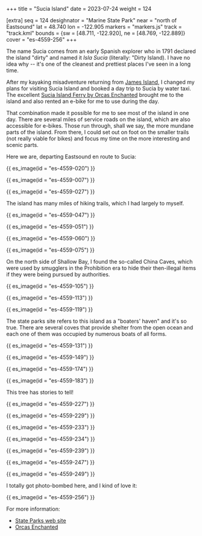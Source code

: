 +++
title = "Sucia Island"
date = 2023-07-24
weight = 124

[extra]
seq = 124
desighnator = "Marine State Park"
near = "north of Eastsound"
lat = 48.740
lon = -122.905
markers = "markers.js"
track = "track.kml"
bounds = {sw = [48.711, -122.920], ne = [48.769, -122.889]}
cover = "es-4559-256"
+++

The name Sucia comes from an early Spanish explorer who in 1791 declared the island "dirty" and named it _Isla Sucia_ (literally: "Dirty Island). I have no idea why -- it's one of the cleanest and prettiest places I've seen in a long time.

<!-- more -->

After my kayaking misadventure returning from [James Island](/james-island/), I changed my plans for visiting Sucia Island and booked a day trip to Sucia by water taxi. The excellent [Sucia Island Ferry by Orcas Enchanted](https://www.orcasenchanted.com/sucia-ferry) brought me to the island and also rented an e-bike for me to use during the day.

That combination made it possible for me to see most of the island in one day. There are several miles of service roads on the island, which are also accessible for e-bikes. Those run through, shall we say, the more mundane parts of the island. From there, I could set out on foot on the smaller trails (not really viable for bikes) and focus my time on the more interesting and scenic parts.

Here we are, departing Eastsound en route to Sucia:

{{ es_image(id = "es-4559-020") }}

{{ es_image(id = "es-4559-007") }}

{{ es_image(id = "es-4559-027") }}

The island has many miles of hiking trails, which I had largely to myself.

{{ es_image(id = "es-4559-047") }}

{{ es_image(id = "es-4559-051") }}

{{ es_image(id = "es-4559-060") }}

{{ es_image(id = "es-4559-075") }}

On the north side of Shallow Bay, I found the so-called China Caves, which were used by smugglers in the Prohibition era to hide their then-illegal items if they were being pursued by authorities.

{{ es_image(id = "es-4559-105") }}

{{ es_image(id = "es-4559-113") }}

{{ es_image(id = "es-4559-119") }}

The state parks site refers to this island as a "boaters' haven" and it's so true. There are several coves that provide shelter from the open ocean and each one of them was occupied by numerous boats of all forms.

{{ es_image(id = "es-4559-131") }}

{{ es_image(id = "es-4559-149") }}

{{ es_image(id = "es-4559-174") }}

{{ es_image(id = "es-4559-183") }}

This tree has stories to tell!

{{ es_image(id = "es-4559-227") }}

{{ es_image(id = "es-4559-229") }}

{{ es_image(id = "es-4559-233") }}

{{ es_image(id = "es-4559-234") }}

{{ es_image(id = "es-4559-239") }}

{{ es_image(id = "es-4559-247") }}

{{ es_image(id = "es-4559-249") }}

I totally got photo-bombed here, and I kind of love it:

{{ es_image(id = "es-4559-256") }}

For more information:

* [State Parks web site](https://www.parks.wa.gov/594/Sucia-Island)
* [Orcas Enchanted](https://www.orcasenchanted.com/)
